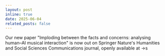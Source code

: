 ```yaml
---
layout: post
inline: true
date: 2025-06-04
related_posts: false
---
```


Our new paper "Imploding between the facts and concerns: analysing human–AI musical interaction" is now out on Springer Nature's Humanities and Social Sciences Communications journal, openly available at ->s [<i class="fa-solid fa-newspaper"></i>](https://www.nature.com/articles/s41599-025-04533-4)